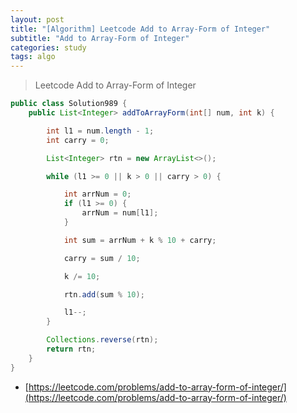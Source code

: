 ```yaml
---
layout: post
title: "[Algorithm] Leetcode Add to Array-Form of Integer"
subtitle: "Add to Array-Form of Integer"
categories: study
tags: algo
---
```

> Leetcode Add to Array-Form of Integer

```java
public class Solution989 {
	public List<Integer> addToArrayForm(int[] num, int k) {

		int l1 = num.length - 1;
		int carry = 0;

		List<Integer> rtn = new ArrayList<>();

		while (l1 >= 0 || k > 0 || carry > 0) {

			int arrNum = 0;
			if (l1 >= 0) {
				arrNum = num[l1];
			}

			int sum = arrNum + k % 10 + carry;

			carry = sum / 10;

			k /= 10;

			rtn.add(sum % 10);

			l1--;
		}

		Collections.reverse(rtn);
		return rtn;
	}
}
```


- [https://leetcode.com/problems/add-to-array-form-of-integer/](https://leetcode.com/problems/add-to-array-form-of-integer/)